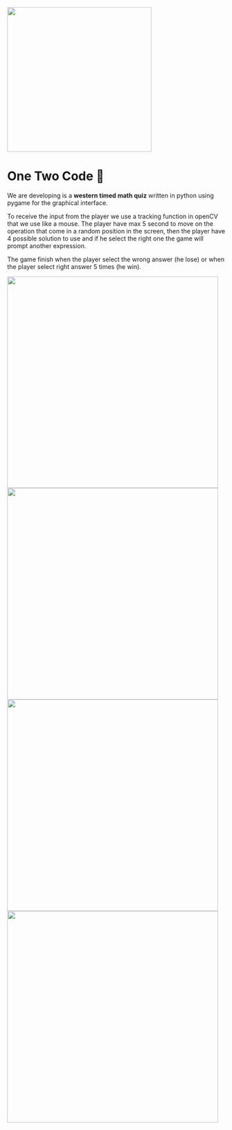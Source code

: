 <img title="" src="https://cdn.discordapp.com/attachments/815644475661090819/816624278493593620/LogoPNG.png" alt="" width="333" data-align="center">

# One Two Code :unicorn:


We are developing is a **western timed math quiz** written in python using pygame for the graphical interface.

To receive the input from the player we use a tracking function in openCV that we use like a mouse. The player have max 5 second to move on the operation that come in a random position in the screen, then the player have 4 possible solution to use and if he select the right one the game will prompt another expression.

The game finish when the player select the wrong answer (he lose) or when the player select right answer 5 times (he win).

<img title="" src="https://cdn.discordapp.com/attachments/816631707817869323/818759201119404042/unknown.png" alt="" width="487" data-align="center">

<img title="" src="https://cdn.discordapp.com/attachments/816631707817869323/818757123612737567/unknown.png" alt="" data-align="center" width="487">

<img title="" src="https://cdn.discordapp.com/attachments/816631707817869323/818757244630859796/unknown.png" alt="" data-align="center" width="487">

<img title="" src="https://cdn.discordapp.com/attachments/816631707817869323/816632039700037632/unknown.png" alt="" data-align="center" width="487">
